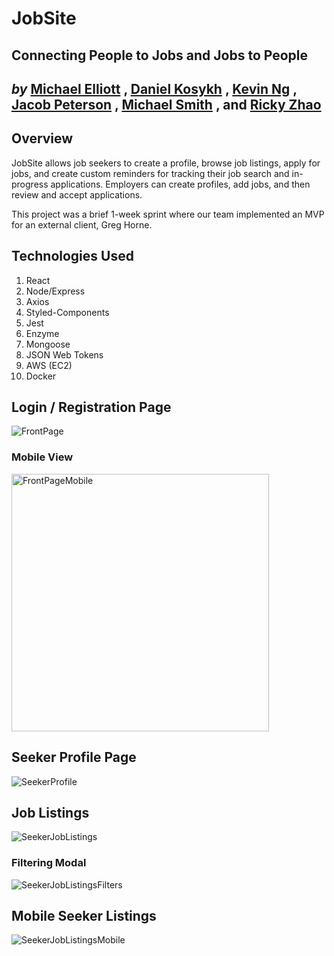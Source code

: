 # JobSite
## Connecting People to Jobs and Jobs to People
*by*
[Michael Elliott](https://github.com/melliottgithub)
,
[Daniel Kosykh](https://github.com/dankosykh)
,
[Kevin Ng](https://github.com/kevin-the-engi)
,
[Jacob Peterson](https://github.com/JacobWPeterson/PPFEC)
,
[Michael Smith](https://github.com/mijamessmith)
, and
[Ricky Zhao](https://github.com/rickBucket)
---

## Overview
JobSite allows job seekers to create a profile, browse job listings, apply for jobs, and create custom reminders for tracking their job search and in-progress applications. Employers can create profiles, add jobs, and then review and accept applications.

This project was a brief 1-week sprint where our team implemented an MVP for an external client, Greg Horne.

## Technologies Used
1. React
2. Node/Express
3. Axios
4. Styled-Components
5. Jest
6. Enzyme
7. Mongoose
8. JSON Web Tokens
9. AWS (EC2)
10. Docker

## Login / Registration Page
![FrontPage](https://user-images.githubusercontent.com/13191334/118895193-91887880-b8ba-11eb-84c3-536c11ad6e2a.png) 
### Mobile View
<img width="412" alt="FrontPageMobile" src="https://user-images.githubusercontent.com/13191334/118895223-9ea56780-b8ba-11eb-9a3e-61896df85e1c.png">

## Seeker Profile Page
![SeekerProfile](https://user-images.githubusercontent.com/13191334/118895450-0cea2a00-b8bb-11eb-9e6a-e47db75fbeeb.png)

## Job Listings
![SeekerJobListings](https://user-images.githubusercontent.com/13191334/118895484-1d020980-b8bb-11eb-8a36-43ce92e5810b.gif)
### Filtering Modal
![SeekerJobListingsFilters](https://user-images.githubusercontent.com/13191334/118895494-21c6bd80-b8bb-11eb-8098-d263ca0e8d2e.png)

## Mobile Seeker Listings
![SeekerJobListingsMobile](https://user-images.githubusercontent.com/13191334/118895547-3c993200-b8bb-11eb-93b7-a09d6d0b1832.gif)


